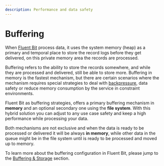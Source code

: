 ```yaml
---
description: Performance and data safety
---
```


# Buffering

When [Fluent Bit](https://fluentbit.io) process data, it uses the system memory \(heap\) as a primary and temporal place to store the record logs before they get delivered, on this private memory area the records are processed. 

Buffering refers to the ability to store the records somewhere, and while they are processed and delivered, still be able to store more. Buffering in memory is the fastest mechanism, but there are certain scenarios where the mechanism requires special strategies to deal with [backpressure](../administration/backpressure.md), data safety or reduce memory consumption by the service in constraint environments.

Fluent Bit as buffering strategies, offers a primary buffering mechanism in **memory** and an optional secondary one using the **file system**. With this hybrid solution you can adjust to any use case safety and keep a high performance while processing your data.

Both mechanisms are not exclusive and when the data is ready to be processed or delivered it will be always **in memory**, while other data in the queue might be in the file system until is ready to be processed and moved up to memory. 

To learn more about the buffering configuration in Fluent Bit, please jump to the [Buffering & Storage](../administration/buffering-and-storage.md) section.


